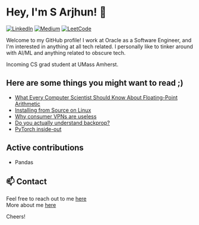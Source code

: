 # Hey, I'm S Arjhun! 👋

[![LinkedIn](https://img.shields.io/badge/-LinkedIn-0077B5?style=flat-square&logo=linkedin&logoColor=white)](https://www.linkedin.com/in/arjhunsreedar)
[![Medium](https://img.shields.io/badge/-Medium-black?style=flat-square&logo=medium)](https://medium.com/@MinatoNamikaze02)
[![LeetCode](https://img.shields.io/badge/-LeetCode-orange?style=flat-square&logo=leetcode&logoColor=white)](https://leetcode.com/u/tsBCrlW2uD/)

Welcome to my GitHub profile! I work at Oracle as a Software Engineer, and I'm interested in anything at all tech related.
I personally like to tinker around with AI/ML and anything related to obscure tech.

Incoming CS grad student at UMass Amherst.

## Here are some things you might want to read ;)
- [What Every Computer Scientist Should Know About Floating-Point Arithmetic](https://docs.oracle.com/cd/E19957-01/806-3568/ncg_goldberg.html)
- [Installing from Source on Linux](https://moi.vonos.net/linux/beginners-installing-from-source/)
- [Why consumer VPNs are useless](https://moi.vonos.net/2023/08/vpns/)
- [Do you actually understand backprop?](https://karpathy.medium.com/yes-you-should-understand-backprop-e2f06eab496b)
- [PyTorch inside-out](http://blog.ezyang.com/2019/05/pytorch-internals/)

## Active contributions
- Pandas

## 📫 Contact
Feel free to reach out to me [here](mailto:contactarjhun@gmail.com)
<br/>
More about me [here](https://arjunsreedar.xyz)

Cheers!
